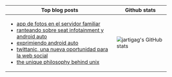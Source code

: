| Top blog posts | Github stats |
| ------------- | ------------- |
| <!-- BLOG-POST-LIST:START --> <ul><li>[app de fotos en el servidor familiar](https://jartigag.blog/immich-fotos-vps-familiar)<li>[ranteando sobre seat infotainment y android auto](https://jartigag.blog/ranteando-sobre-seat-infotainment-y-android-auto)<li>[exprimiendo android auto](https://jartigag.blog/exprimiendo-android-auto)<li>[twittanic, una nueva oportunidad para la web social](https://jartigag.blog/twittanic)<li>[the unique philosophy behind unix](https://jartigag.blog/philosophy-behind-unix)</ul> <!-- BLOG-POST-LIST:END -->  | ![jartigag's GitHub stats](https://github-readme-stats.vercel.app/api?username=jartigag&show_icons=true&theme=transparent&hide_rank=true&hide_border=true&hide_title=true&include_all_commits=true)  |

